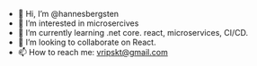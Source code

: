 - 👋 Hi, I’m @hannesbergsten
- 👀 I’m interested in microsercives
- 🌱 I’m currently learning .net core. react, microservices, CI/CD.
- 💞️ I’m looking to collaborate on React.
- 📫 How to reach me: vripskt@gmail.com

<!---
hannesbergsten/hannesbergsten is a ✨ special ✨ repository because its `README.md` (this file) appears on your GitHub profile.
You can click the Preview link to take a look at your changes.
--->
